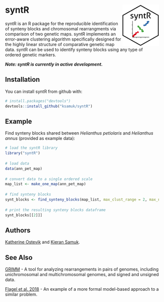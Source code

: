 
<!-- README.md is generated from README.Rmd. Please edit that file -->
syntR <img src="inst/figures/logo.png" align="right" width="120" height="135" />
================================================================================

syntR is an R package for the reproducible identification of synteny blocks and chromosomal rearrangments via comparison of two genetic maps. syntR implements an error-aware clustering algorithm specifically designed for the highly linear structure of comparative genetic map data. syntR can be used to identify synteny blocks using any type of ordered genetic markers. 

***Note: syntR is currently in active development.***

Installation
------------

You can install syntR from github with:

``` r
# install.packages("devtools")
devtools::install_github("ksamuk/syntR")
```

Example
-------

Find synteny blocks shared between *Helianthus petiolaris* and *Helianthus annus* (provided as example data):

``` r
# load the syntR library
library("syntR")

# load data
data(ann_pet_map)

# convert data to a single ordered scale
map_list <- make_one_map(ann_pet_map)

# find synteny blocks
synt_blocks <- find_synteny_blocks(map_list, max_clust_range = 2, max_nn_dist = 10, plots = TRUE)

# print the resulting synteny blocks dataframe
synt_blocks[[2]]]
```

Authors
------------
[Katherine Ostevik](http://www.kateostevik.com/) and [Kieran Samuk](https://ksamuk.github.io/).

See Also
-------
[GRIMM](http://grimm.ucsd.edu/GRIMM/) - A tool for analyzing rearrangements in pairs of genomes, including unichromosomal and multichromosomal genomes, and signed and unsigned data. 

[Flagel et al. 2018](https://www.biorxiv.org/content/early/2018/05/26/330159) - An example of a more formal model-based approach to a similar problem. 
